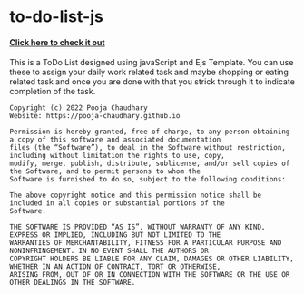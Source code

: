 # to-do-list-js
#### [Click here to check it out](https://github.com/pooja-chaudhary/to-do-list-js)

This is a ToDo List designed using javaScript and Ejs Template. You can use these to assign your daily work related task and maybe shopping or eating related task and once you are done with that you strick through it to indicate completion of the task.

```
Copyright (c) 2022 Pooja Chaudhary
Website: https://pooja-chaudhary.github.io

Permission is hereby granted, free of charge, to any person obtaining a copy of this software and associated documentation 
files (the “Software”), to deal in the Software without restriction, including without limitation the rights to use, copy, 
modify, merge, publish, distribute, sublicense, and/or sell copies of the Software, and to permit persons to whom the 
Software is furnished to do so, subject to the following conditions:

The above copyright notice and this permission notice shall be included in all copies or substantial portions of the 
Software.

THE SOFTWARE IS PROVIDED “AS IS”, WITHOUT WARRANTY OF ANY KIND, EXPRESS OR IMPLIED, INCLUDING BUT NOT LIMITED TO THE 
WARRANTIES OF MERCHANTABILITY, FITNESS FOR A PARTICULAR PURPOSE AND NONINFRINGEMENT. IN NO EVENT SHALL THE AUTHORS OR 
COPYRIGHT HOLDERS BE LIABLE FOR ANY CLAIM, DAMAGES OR OTHER LIABILITY, WHETHER IN AN ACTION OF CONTRACT, TORT OR OTHERWISE, 
ARISING FROM, OUT OF OR IN CONNECTION WITH THE SOFTWARE OR THE USE OR OTHER DEALINGS IN THE SOFTWARE.
```

